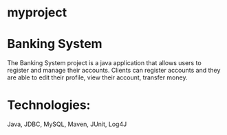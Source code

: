 # myproject
# Banking System
The Banking System project is a java application that allows users to register and manage their accounts. Clients can register accounts and they are able to edit their profile, view their account, transfer money.
# Technologies:
Java, JDBC, MySQL, Maven, JUnit, Log4J
